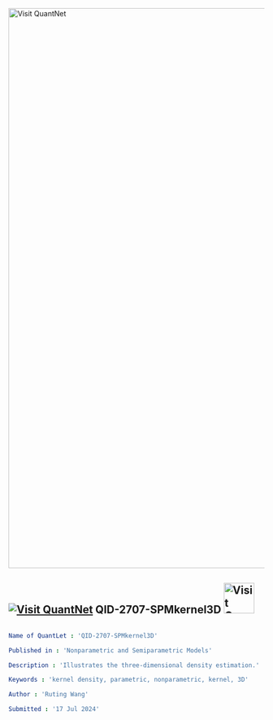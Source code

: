 [<img src="https://github.com/QuantLet/Styleguide-and-FAQ/blob/master/pictures/banner.png" width="1100" alt="Visit QuantNet">](http://quantlet.de/)

## [<img src="https://github.com/QuantLet/Styleguide-and-FAQ/blob/master/pictures/qloqo.png" alt="Visit QuantNet">](http://quantlet.de/) **QID-2707-SPMkernel3D** [<img src="https://github.com/QuantLet/Styleguide-and-FAQ/blob/master/pictures/QN2.png" width="60" alt="Visit QuantNet 2.0">](http://quantlet.de/)

```yaml

Name of QuantLet : 'QID-2707-SPMkernel3D'

Published in : 'Nonparametric and Semiparametric Models'

Description : 'Illustrates the three-dimensional density estimation.'

Keywords : 'kernel density, parametric, nonparametric, kernel, 3D'

Author : 'Ruting Wang'

Submitted : '17 Jul 2024'

```